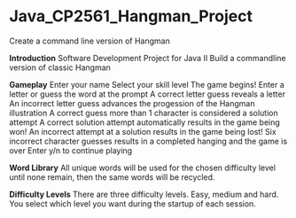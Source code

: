 # Java_CP2561_Hangman_Project
Create a command line version of Hangman

**Introduction**
Software Development Project for Java II
Build a commandline version of classic Hangman

**Gameplay**
Enter your name
Select your skill level
The game begins!
Enter a letter or guess the word at the prompt
A correct letter guess reveals a letter
An incorrect letter guess advances the progession of the Hangman illustration
A correct guess more than 1 character is considered a solution attempt
A correct solution attempt automatically results in the game being won!
An incorrect attempt at a solution results in the game being lost!
Six incorrect character guesses results in a completed hanging and the game is over
Enter y/n to continue playing

**Word Library**
All unique words will be used for the chosen difficulty level until none remain, then the same words will be recycled. 

**Difficulty Levels**
There are three difficulty levels. Easy, medium and hard. You select which level you want during the startup of each session.



